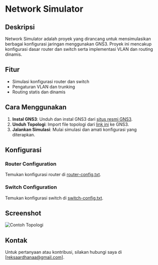 # Network Simulator

## Deskripsi

Network Simulator adalah proyek yang dirancang untuk mensimulasikan berbagai konfigurasi jaringan menggunakan GNS3. Proyek ini mencakup konfigurasi dasar router dan switch serta implementasi VLAN dan routing dinamis.

## Fitur

- Simulasi konfigurasi router dan switch
- Pengaturan VLAN dan trunking
- Routing statis dan dinamis

## Cara Menggunakan

1. **Instal GNS3**: Unduh dan instal GNS3 dari [situs resmi GNS3](https://www.gns3.com/).
2. **Unduh Topologi**: Import file topologi dari [link ini](#) ke GNS3.
3. **Jalankan Simulasi**: Mulai simulasi dan amati konfigurasi yang diterapkan.

## Konfigurasi

### Router Configuration

Temukan konfigurasi router di [router-config.txt](configs/router-config.txt).

### Switch Configuration

Temukan konfigurasi switch di [switch-config.txt](configs/switch-config.txt).

## Screenshot

![Contoh Topologi](https://github.com/ReksaArdhana/network-engineer-portfolio/blob/main/docs/images/network-diagram.png)

## Kontak

Untuk pertanyaan atau kontribusi, silakan hubungi saya di [reksaardhanaa@gmail.com].


